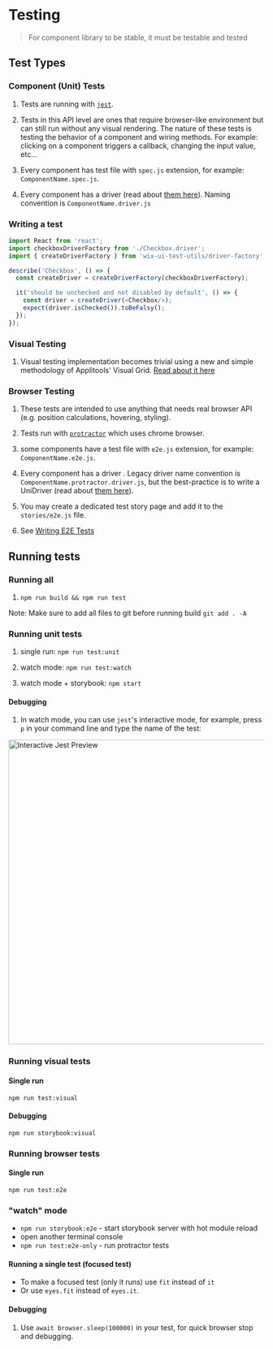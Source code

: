 # Testing

> For component library to be stable, it must be testable and tested

## Test Types

### Component (Unit) Tests

1. Tests are running with [`jest`](https://facebook.github.io/jest/).

1. Tests in this API level are ones that require browser-like environment but can still run without any visual rendering. The nature of these tests is testing the behavior of a component and wiring methods. For example: clicking on a component triggers a callback, changing the input value, etc...

1. Every component has test file with `spec.js` extension, for example: `ComponentName.spec.js`.

1. Every component has a driver (read about [them here](./TEST_DRIVERS_GUIDELINES.md)). Naming convention is `ComponentName.driver.js`

### Writing a test

```js
import React from 'react';
import checkboxDriverFactory from './Checkbox.driver';
import { createDriverFactory } from 'wix-ui-test-utils/driver-factory';

describe('Checkbox', () => {
  const createDriver = createDriverFactory(checkboxDriverFactory);

  it('should be unchecked and not disabled by default', () => {
    const driver = createDriver(<Checkbox/>);
    expect(driver.isChecked()).toBeFalsy();
  });
});
```

### Visual Testing

1. Visual testing implementation becomes trivial using a new and simple methodology of Applitools' Visual Grid. [Read about it here](./VISUAL_TESTING.md)

### Browser Testing

1. These tests are intended to use anything that needs real browser API (e.g. position calculations, hovering, styling).

1. Tests run with [`protractor`](http://www.protractortest.org/#/) which uses chrome browser.

1. some components have a test file with `e2e.js` extension, for example: `ComponentName.e2e.js`.

1. Every component has a driver . Legacy driver name convention is `ComponentName.protractor.driver.js`, but the best-practice is to write a UniDriver (read about [them here](./TEST_DRIVERS_GUIDELINES.md)).

1. You may create a dedicated test story page and add it to the `stories/e2e.js` file.

1. See [Writing E2E Tests](./WRITING_E2E_TESTS.md)

## Running tests

### Running all

1. `npm run build && npm run test`

Note: Make sure to add all files to git before running build `git add . -A`

### Running unit tests

1. single run: `npm run test:unit`

1. watch mode: `npm run test:watch`

1. watch mode + storybook: `npm start`

#### Debugging

1. In watch mode, you can use `jest`'s interactive mode, for example, press `p` in your command line and type the name of the test:
<img src="https://raw.githubusercontent.com/wix/wix-style-react/master/docs/assets/jest-interactive.png" alt="Interactive Jest Preview" width="600">

### Running visual tests

#### Single run

`npm run test:visual`

#### Debugging

`npm run storybook:visual`

### Running browser tests

#### Single run

`npm run test:e2e`

### "watch" mode

- `npm run storybook:e2e` - start storybook server with hot module reload
- open another terminal console
- `npm run test:e2e-only` - run protractor tests

#### Running a single test (focused test)

- To make a focused test (only it runs) use `fit` instead of `it`
- Or use `eyes.fit` instead of `eyes.it`.

#### Debugging

1. Use `await browser.sleep(100000)` in your test, for quick browser stop and debugging.